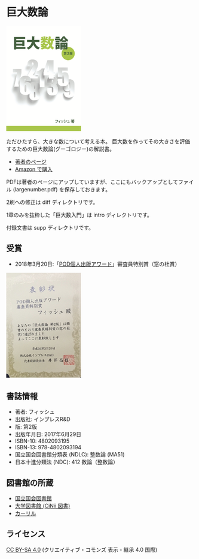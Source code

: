# 巨大数論

<img src="https://raw.githubusercontent.com/kyodaisuu/googology/master/cover.png" alt="巨大数論の表紙" width="200">

ただひたすら、大きな数について考える本。
巨大数を作ってその大きさを評価するための巨大数論(グーゴロジー)の解説書。

- [著者のページ](http://gyafun.jp/ln/)
- [Amazon で購入](https://www.amazon.co.jp/dp/4802093195)

PDFは著者のページにアップしていますが、ここにもバックアップとしてファイル (largenumber.pdf) を保存しておきます。

2刷への修正は diff ディレクトリです。

1章のみを抜粋した「巨大数入門」は intro ディレクトリです。

付録文書は supp ディレクトリです。

## 受賞

- 2018年3月20日:「[POD個人出版アワード](https://internet.watch.impress.co.jp/docs/news/1112705.html)」審査員特別賞（窓の杜賞）

<img src="https://raw.githubusercontent.com/kyodaisuu/googology/master/prize.jpg" alt="賞状" width="200">

## 書誌情報

- 著者: フィッシュ
- 出版社: インプレスR&D
- 版: 第2版
- 出版年月日: 2017年6月29日
- ISBN-10: 4802093195
- ISBN-13: 978-4802093194
- 国立国会図書館分類表 (NDLC): 整数論 (MA51)
- 日本十進分類法 (NDC): 412 数論（整数論）

## 図書館の所蔵

- [国立国会図書館](http://iss.ndl.go.jp/books/R100000002-I028329007-00)
- [大学図書館 (CiNii 図書)](https://ci.nii.ac.jp/ncid/BB25100196)
- [カーリル](https://calil.jp/book/4802093195)

## ライセンス

[CC BY-SA 4.0](https://creativecommons.org/licenses/by-sa/4.0/deed.ja) (クリエイティブ・コモンズ 表示 - 継承 4.0 国際)
